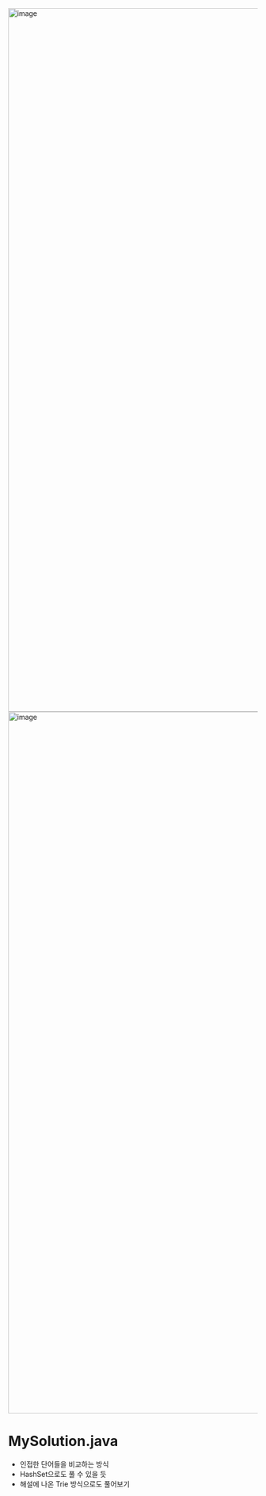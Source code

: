 <img width="1420" alt="image" src="https://user-images.githubusercontent.com/48542327/91786605-f32c8800-ec42-11ea-85c2-06d6bcf27338.png">
<img width="1416" alt="image" src="https://user-images.githubusercontent.com/48542327/91786624-fde71d00-ec42-11ea-8030-a616fade85aa.png">

# MySolution.java
* 인접한 단어들을 비교하는 방식
* HashSet으로도 풀 수 있을 듯
* 해설에 나온 Trie 방식으로도 풀어보기
